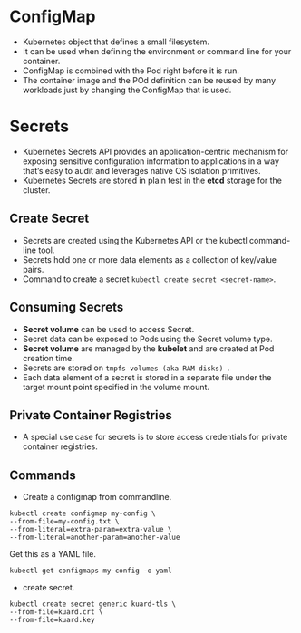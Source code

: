 # ConfigMap

- Kubernetes object that defines a small filesystem.
- It can be used when defining the environment or command line for your container.
- ConfigMap is combined with the Pod right before it is run.
- The container image and the POd definition can be reused by many workloads just by changing the ConfigMap that is used.

# Secrets

- Kubernetes Secrets API provides an application-centric mechanism for exposing
  sensitive configuration information to applications in a way that’s easy to audit and
  leverages native OS isolation primitives.
- Kubernetes Secrets are stored in plain test in the **etcd** storage for the cluster.

## Create Secret

- Secrets are created using the Kubernetes API or the kubectl command-line tool.
- Secrets hold one or more data elements as a collection of key/value pairs.
- Command to create a secret ``` kubectl create secret <secret-name> ```.

## Consuming Secrets

- **Secret volume** can be used to access Secret.
- Secret data can be exposed to Pods using the Secret volume type.
- **Secret volume** are managed by the **kubelet** and are created at Pod creation time.
- Secrets are stored on ```tmpfs volumes (aka RAM disks) ```.
- Each data element of a secret is stored in a separate file under the target mount point specified in the volume mount.

## Private Container Registries

- A special use case for secrets is to store access credentials for private container registries.

## Commands

- Create a configmap from commandline.
```
kubectl create configmap my-config \
--from-file=my-config.txt \
--from-literal=extra-param=extra-value \
--from-literal=another-param=another-value
```

Get this as a YAML file.
```
kubectl get configmaps my-config -o yaml
```

- create secret.
```
kubectl create secret generic kuard-tls \
--from-file=kuard.crt \
--from-file=kuard.key
```